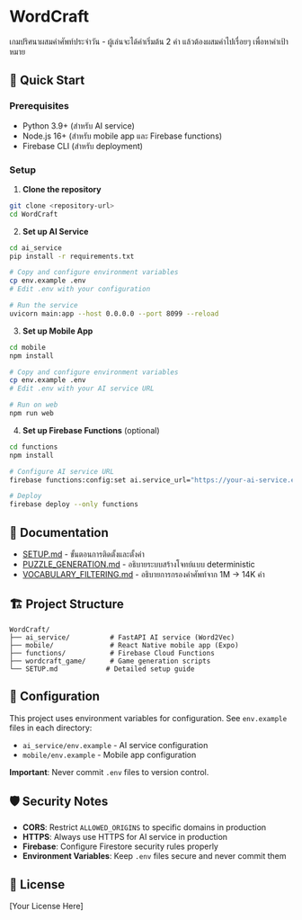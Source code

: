 # WordCraft

เกมปริศนาผสมคำศัพท์ประจำวัน - ผู้เล่นจะได้คำเริ่มต้น 2 คำ แล้วต้องผสมคำไปเรื่อยๆ เพื่อหาคำเป้าหมาย

## 🚀 Quick Start

### Prerequisites
- Python 3.9+ (สำหรับ AI service)
- Node.js 16+ (สำหรับ mobile app และ Firebase functions)
- Firebase CLI (สำหรับ deployment)

### Setup

1. **Clone the repository**
```bash
git clone <repository-url>
cd WordCraft
```

2. **Set up AI Service**
```bash
cd ai_service
pip install -r requirements.txt

# Copy and configure environment variables
cp env.example .env
# Edit .env with your configuration

# Run the service
uvicorn main:app --host 0.0.0.0 --port 8099 --reload
```

3. **Set up Mobile App**
```bash
cd mobile
npm install

# Copy and configure environment variables
cp env.example .env
# Edit .env with your AI service URL

# Run on web
npm run web
```

4. **Set up Firebase Functions** (optional)
```bash
cd functions
npm install

# Configure AI service URL
firebase functions:config:set ai.service_url="https://your-ai-service.example.com"

# Deploy
firebase deploy --only functions
```

## 📖 Documentation

- [SETUP.md](SETUP.md) - ขั้นตอนการติดตั้งและตั้งค่า
- [PUZZLE_GENERATION.md](PUZZLE_GENERATION.md) - อธิบายระบบสร้างโจทย์แบบ deterministic
- [VOCABULARY_FILTERING.md](VOCABULARY_FILTERING.md) - อธิบายการกรองคำศัพท์จาก 1M → 14K คำ

## 🏗️ Project Structure

```
WordCraft/
├── ai_service/          # FastAPI AI service (Word2Vec)
├── mobile/              # React Native mobile app (Expo)
├── functions/           # Firebase Cloud Functions
├── wordcraft_game/      # Game generation scripts
└── SETUP.md            # Detailed setup guide
```

## 🔧 Configuration

This project uses environment variables for configuration. See `env.example` files in each directory:
- `ai_service/env.example` - AI service configuration
- `mobile/env.example` - Mobile app configuration

**Important**: Never commit `.env` files to version control.

## 🛡️ Security Notes

- **CORS**: Restrict `ALLOWED_ORIGINS` to specific domains in production
- **HTTPS**: Always use HTTPS for AI service in production
- **Firebase**: Configure Firestore security rules properly
- **Environment Variables**: Keep `.env` files secure and never commit them

## 📝 License

[Your License Here]